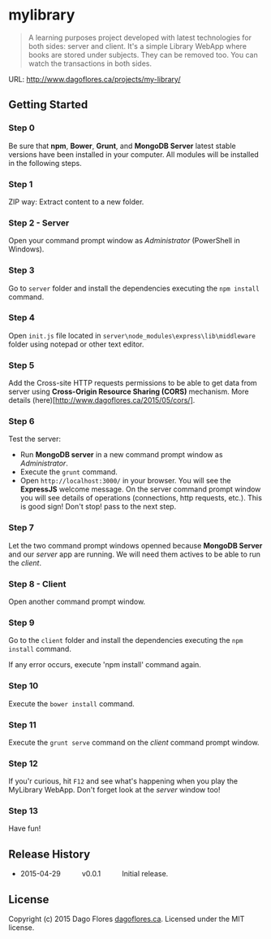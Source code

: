 # mylibrary

> A learning purposes project developed with latest technologies for both sides: server and client. It's a simple Library WebApp where books are stored under subjects. They can be removed too. You can watch the transactions in both sides.

URL: http://www.dagoflores.ca/projects/my-library/

## Getting Started
### Step 0
Be sure that **npm**, **Bower**, **Grunt**, and **MongoDB Server** latest stable versions have been installed in your computer. All modules will be installed in the following steps.

### Step 1
ZIP way: Extract content to a new folder.

### Step 2 - Server
Open your command prompt window as *Administrator* (PowerShell in Windows).

### Step 3
Go to `server` folder and install the dependencies executing the `npm install` command.

### Step 4
Open `init.js` file located in `server\node_modules\express\lib\middleware` folder using notepad or other text editor.

### Step 5
Add the Cross-site HTTP requests permissions to be able to get data from server using **Cross-Origin Resource Sharing (CORS)** mechanism. More details (here)[http://www.dagoflores.ca/2015/05/cors/].

### Step 6
Test the server:
* Run **MongoDB server** in a new command prompt window as *Administrator*.
* Execute the `grunt` command.
* Open `http://localhost:3000/` in your browser. You will see the **ExpressJS** welcome message. On the server command prompt window you will see details of operations (connections, http requests, etc.). This is good sign! Don't stop! pass to the next step.

### Step 7
Let the two command prompt windows openned because **MongoDB Server** and our *server* app are running. We will need them actives to be able to run the *client*.

### Step 8 - Client
Open another command prompt window.

### Step 9
Go to the `client` folder and install the dependencies executing the `npm install` command.

If any error occurs, execute 'npm install' command again.

### Step 10
Execute the `bower install` command.

### Step 11
Execute the `grunt serve` command on the *client* command prompt window.

### Step 12
If you'r curious, hit `F12` and see what's happening when you play the MyLibrary WebApp. Don't forget look at the *server* window too!

### Step 13
Have fun!

## Release History
* 2015-04-29   v0.0.1   Initial release.

## License
Copyright (c) 2015 Dago Flores [dagoflores.ca](http://www.dagoflores.ca).
Licensed under the MIT license.